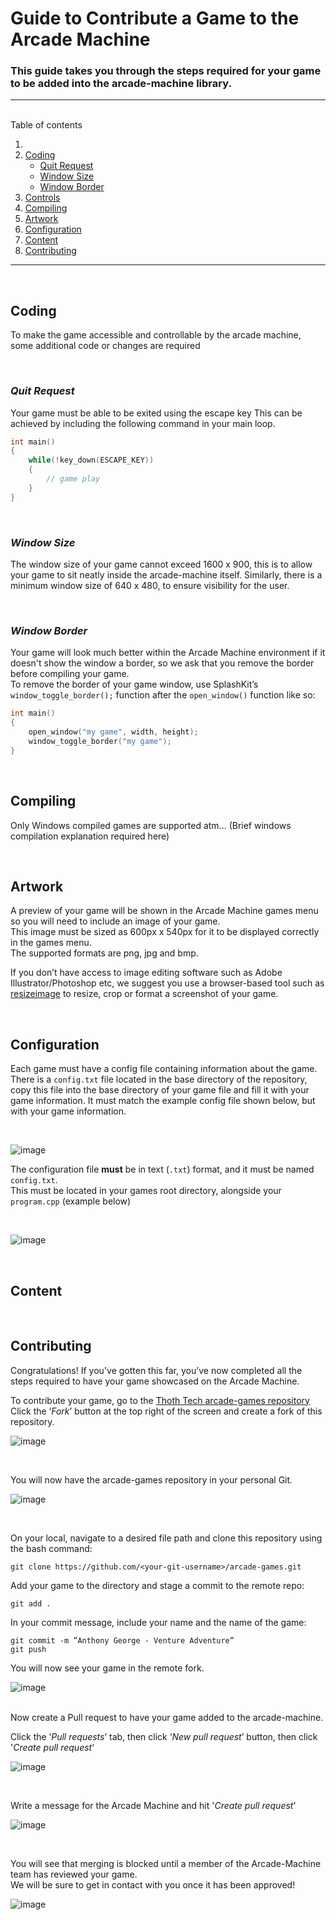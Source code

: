 # Guide to Contribute a Game to the Arcade Machine 

### This guide takes you through the steps required for your game to be added into the arcade-machine library.  
---
<br>
Table of contents
   
1. 
2. [Coding](#coding)
   - [Quit Request](#quit-request)
   - [Window Size](#window-size)
   - [Window Border](#window-border)
3. [Controls]()
4. [Compiling]()
5. [Artwork]()
6. [Configuration]()
7. [Content]()
8. [Contributing]()

---

<br>

## **Coding**
To make the game accessible and controllable by the arcade machine, some additional code or changes are required

<br>

### *Quit Request*
Your game must be able to be exited using the escape key
This can be achieved by including the following command in your main loop. 

```cpp
int main()
{
    while(!key_down(ESCAPE_KEY))
    {
        // game play
    }
}
```
<br>

### *Window Size*
The window size of your game cannot exceed 1600 x 900, this is to allow your game to sit neatly inside the arcade-machine itself. Similarly, there is a minimum window size of 640 x 480, to ensure visibility for the user.

<br>

### *Window Border*
Your game will look much better within the Arcade Machine environment if it doesn't show the window a border, so we ask that you remove the border before compiling your game.  
To remove the border of your game window, use SplashKit’s `window_toggle_border();` function after the `open_window()` function like so:
```cpp
int main()
{
    open_window("my game", width, height);
    window_toggle_border("my game");
}
```
<br>

## **Compiling**
Only Windows compiled games are supported atm... 
(Brief windows compilation explanation required here)

<br>

## **Artwork**
A preview of your game will be shown in the Arcade Machine games menu so you will need to include an image of your game.  
This image must be sized as 600px x 540px for it to be displayed correctly in the games menu.  
The supported formats are png, jpg and bmp.  

If you don’t have access to image editing software such as Adobe Illustrator/Photoshop etc, we suggest you use a browser-based tool such as [resizeimage](https://resizeimage.net/) to resize, crop or format a screenshot of your game. 

<br>

## **Configuration**
Each game must have a config file containing information about the game. 
There is a `config.txt` file located in the base directory of the repository, copy this file into the base directory of your game file and fill it with your game information. It must match the example config file shown below, but with your game information. 

<br>


![image](images/config-data.png)

The configuration file **must** be in text (`.txt`) format, and it must be named `config.txt`.  
This must be located in your games root directory, alongside your `program.cpp` (example below)

<br>

![image](images/dir-breakdown.png)

<br>

## **Content**



<br>

## **Contributing**

Congratulations! If you've gotten this far, you’ve now completed all the steps required to have your game showcased on the Arcade Machine.  

To contribute your game, go to the [Thoth Tech arcade-games repository](https://github.com/thoth-tech/arcade-games)  
Click the ‘*Fork*’ button at the top right of the screen and create a fork of this repository. 

![image](images/fork-repo.png)

<br>

You will now have the arcade-games repository in your personal Git. 

![image](images/forked.png)

<br>

On your local, navigate to a desired file path and clone this repository using the bash command: 
```
git clone https://github.com/<your-git-username>/arcade-games.git 
```
Add your game to the directory and stage a commit to the remote repo: 
```
git add . 
```
In your commit message, include your name and the name of the game: 
```
git commit -m ”Anthony George - Venture Adventure” 
git push 
```
You will now see your game in the remote fork.

![image](images/commit.png)

<br>
Now create a Pull request to have your game added to the arcade-machine.  

Click the ‘*Pull requests*’ tab, then click ‘*New pull request*’ button, then click '*Create pull request*' 

![image](images/pull-request.png)

<br>

Write a message for the Arcade Machine and hit '*Create pull request*'

![image](images/pull-request-2.png)

<br>

You will see that merging is blocked until a member of the Arcade-Machine team has reviewed your game.  
 We will be sure to get in contact with you once it has been approved! 

![image](images/review.png)